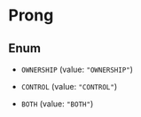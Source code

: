

# Prong

## Enum


* `OWNERSHIP` (value: `"OWNERSHIP"`)

* `CONTROL` (value: `"CONTROL"`)

* `BOTH` (value: `"BOTH"`)



